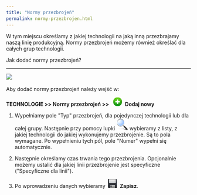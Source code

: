 ```yaml
---
title: "Normy przezbrojeń"
permalink: normy-przezbrojen.html 
---
```

W tym miejscu określamy z jakiej technologii na jaką inną przezbrajamy naszą linię produkcyjną. Normy przezbrojeń możemy również określać dla całych grup technologii.&nbsp;

Jak dodać normy przezbrojeń?

* * *

 ![](/images/technologie-%20normy%20przezbroje%C5%84.png)

Aby dodać normy przezbrojeń należy wejść w:&nbsp;

**TECHNOLOGIE \>\> Normy przezbrojeń \>\>** &nbsp; ![](/images/newIcon24.png)&nbsp; **Dodaj nowy**

1. Wypełniamy pole "Typ" przezbrojeń, dla pojedynczej technologii lub dla całej grupy.&nbsp;Następnie&nbsp;przy pomocy lupki ![](/images/lupka.png)&nbsp;wybieramy z listy, z jakiej technologii do jakiej wykonujemy przezbrojenie. Są to pola wymagane. Po wypełnieniu tych pól, pole "Numer" wypełni się automatycznie.&nbsp;

2. Następnie określamy czas trwania tego przezbrojenia. Opcjonalnie możemy ustalić dla jakiej linii przezbrojenie jest specyficzne ("Specyficzne dla linii").

3. Po wprowadzeniu danych wybieramy&nbsp; ![](/images/zapisz.png)&nbsp; **Zapisz**.

